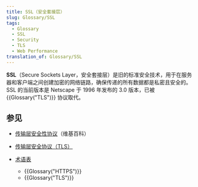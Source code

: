 ```yaml
---
title: SSL（安全套接层）
slug: Glossary/SSL
tags:
  - Glossary
  - SSL
  - Security
  - TLS
  - Web Performance
translation_of: Glossary/SSL
---
```

**SSL**（Secure Sockets Layer，安全套接层）是旧的标准安全技术，用于在服务器和客户端之间创建加密的网络链路，确保传递的所有数据都是私密且安全的。SSL 的当前版本是 Netscape 于 1996 年发布的 3.0 版本，已被 {{Glossary("TLS")}} 协议取代。

## 参见

- [传输层安全性协议](https://zh.wikipedia.org/wiki/传输层安全性协议)（维基百科）
- [传输层安全协议（TLS）](/zh-CN/docs/Web/Security/Transport_Layer_Security)
- [术语表](/zh-CN/docs/Glossary)

  - {{Glossary("HTTPS")}}
  - {{Glossary("TLS")}}
